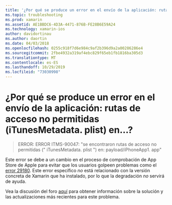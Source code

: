 ```yaml
---
title: '¿Por qué se produce un error en el envío de la aplicación: rutas de acceso no permitidas (iTunesMetadata. plist) en...?'
ms.topic: troubleshooting
ms.prod: xamarin
ms.assetid: AE1BBDC6-4D3A-4471-876B-FE28B6E59A24
ms.technology: xamarin-ios
author: davidortinau
ms.author: daortin
ms.date: 04/03/2018
ms.openlocfilehash: 0255c918f7d6e984c9af2b396d9a2a00286286e4
ms.sourcegitcommit: 2fbe4932a319af4ebc829f65eb1fb1816ba305d3
ms.translationtype: MT
ms.contentlocale: es-ES
ms.lasthandoff: 10/29/2019
ms.locfileid: "73030998"
---
```

# <a name="why-does-my-app-submission-fail-with-disallowed-paths--itunesmetadataplist--found-at--"></a>¿Por qué se produce un error en el envío de la aplicación: rutas de acceso no permitidas (iTunesMetadata. plist) en...?

> ERROR: ERROR ITMS-90047: "se encontraron rutas de acceso no permitidas (" iTunesMetadata. plist ") en: payload/iPhoneApp1. app"

Este error se debe a un cambio en el proceso de comprobación de App Store de Apple para evitar que los usuarios golpeen problemas como el [error 29180](https://bugzilla.xamarin.com/show_bug.cgi?id=29180). Este error específico _no_ está relacionado con la versión concreta de Xamarin que ha instalado, por lo que la degradación _no_ servirá de ayuda.

Vea la discusión del foro [aquí](https://forums.xamarin.com/discussion/40388/disallowed-paths-itunesmetadata-plist-found-at-when-submitting-to-app-store/p1) para obtener información sobre la solución y las actualizaciones más recientes para este problema.

